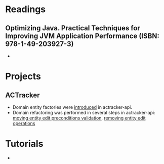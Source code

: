 # Readings

## Optimizing Java. Practical Techniques for Improving JVM Application Performance (ISBN: 978-1-49-203927-3)

-

# Projects

## ACTracker

- Domain entity factories were [introduced](https://github.com/marcinciapa/actracker-api/pull/146) in actracker-api.
- Domain refactoring was performed in several steps in actracker-api:
  [moving entity edit preconditions validation](https://github.com/marcinciapa/actracker-api/pull/147),
  [removing entity edit operations](https://github.com/marcinciapa/actracker-api/pull/148)

# Tutorials

- 
